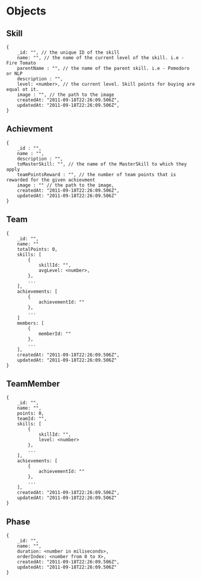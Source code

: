 # Objects #

## Skill ##
    {
        _id: "", // the unique ID of the skill
        name: "", // the name of the current level of the skill. i.e - Fire Tomato
        parentName : "", // the name of the parent skill. i.e - Pomodoro or NLP
        description : "", 
        level: <number>, // the current level. Skill points for buying are equal ot it.
        image : "", // the path to the image
        createdAt: "2011-09-18T22:26:09.506Z",
        updatedAt: "2011-09-18T22:26:09.506Z",
    }

## Achievment ##
    {
        _id : "",
        name : "",
        description : "",
        toMasterSkill: "", // the name of the MasterSkill to which they apply
        teamPointsReward : "", // the number of team points that is rewarded for the given achievment
        image : "" // the path to the image,
        createdAt: "2011-09-18T22:26:09.506Z",
        updatedAt: "2011-09-18T22:26:09.506Z"
    }

## Team ##
    {
        _id: "",
        name: ""
        totalPoints: 0,
        skills: [
            {
                skillId: "",
                avgLevel: <number>,
            },
            ...
        ],
        achievements: [
            {
                achievementId: ""
            },
            ...
        ]
        members: [
            {
                memberId: ""
            },
            ...
        ],
        createdAt: "2011-09-18T22:26:09.506Z",
        updatedAt: "2011-09-18T22:26:09.506Z"
    }

## TeamMember ##
    {
        _id: "",
        name: "",
        points: 0,
        teamId: "",
        skills: [
            {
                skillId: "",
                level: <number>
            },
            ...
        ],
        achievements: [
            {
                achievementId: ""
            },
            ...
        ],
        createdAt: "2011-09-18T22:26:09.506Z",
        updatedAt: "2011-09-18T22:26:09.506Z"
    }

## Phase ##
    {
        _id: "",
        name: "",
        duration: <number in miliseconds>,
        orderIndex: <number from 0 to X>,
        createdAt: "2011-09-18T22:26:09.506Z",
        updatedAt: "2011-09-18T22:26:09.506Z"
    }


